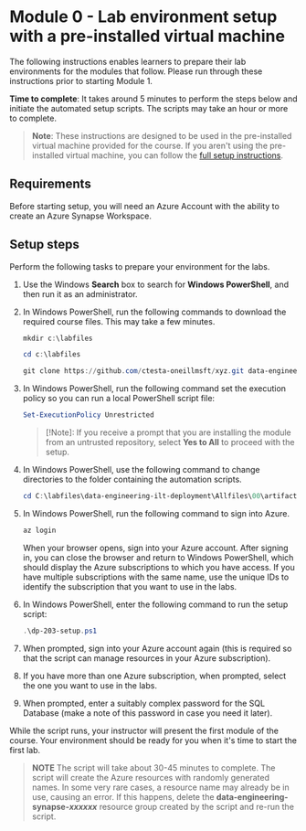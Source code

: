 # Module 0 - Lab environment setup with a pre-installed virtual machine

The following instructions enables learners to prepare their lab environments for the modules that follow. Please run through these instructions prior to starting Module 1.

**Time to complete**: It takes around 5 minutes to perform the steps below and initiate the automated setup scripts. The scripts may take an hour or more to complete.

> **Note**: These instructions are designed to be used in the pre-installed virtual machine provided for the course. If you aren't using the pre-installed virtual machine, you can follow the [full setup instructions](00FullSetupREADME.md).

## Requirements

Before starting setup, you will need an Azure Account with the ability to create an Azure Synapse Workspace.

## Setup steps

Perform the following tasks to prepare your environment for the labs.

1. Use the Windows **Search** box to search for **Windows PowerShell**, and then run it as an administrator.

2. In Windows PowerShell, run the following commands to download the required course files. This may take a few minutes. <!-- Change path when labs are moved to production repo -->

    ```powershell
    mkdir c:\labfiles

    cd c:\labfiles

    git clone https://github.com/ctesta-oneillmsft/xyz.git data-engineering-ilt-deployment
    ```

3. In Windows PowerShell, run the following command set the execution policy so you can run a local PowerShell script file:

    ```powershell
    Set-ExecutionPolicy Unrestricted
    ```

    > [!Note]: If you receive a prompt that you are installing the module from an untrusted repository, select **Yes to All** to proceed with the setup.

4. In Windows PowerShell, use the following command to change directories to the folder containing the automation scripts.

    ```powershell
    cd C:\labfiles\data-engineering-ilt-deployment\Allfiles\00\artifacts\environment-setup\automation\
    ```

5. In Windows PowerShell, run the following command to sign into Azure.

    ```powershell
    az login
    ```

    When your browser opens, sign into your Azure account. After signing in, you can close the browser and return to Windows PowerShell, which should display the Azure subscriptions to which you have access. If you have multiple subscriptions with the same name, use the unique IDs to identify the subscription that you want to use in the labs.

6. In Windows PowerShell, enter the following command to run the setup script:

    ```powershell
    .\dp-203-setup.ps1
    ```

7. When prompted, sign into your Azure account again (this is required so that the script can manage resources in your Azure subscription).

8. If you have more than one Azure subscription, when prompted, select the one you want to use in the labs.

9. When prompted, enter a suitably complex password for the SQL Database (make a note of this password in case you need it later).

While the script runs, your instructor will present the first module of the course. Your environment should be ready for you when it's time to start the first lab.

> **NOTE** The script will take about 30-45 minutes to complete. The script will create the Azure resources with randomly generated names. In some very rare cases, a resource name may already be in use, causing an error. If this happens, delete the **data-engineering-synapse-*xxxxxx*** resource group created by the script and re-run the script.
